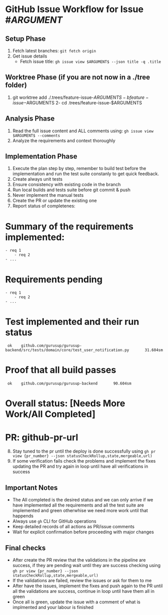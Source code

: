 # GitHub Issue Workflow for Issue #$ARGUMENT$

## Setup Phase

1. Fetch latest branches: `git fetch origin`
2. Get issue details
   - Fetch issue title: `gh issue view $ARGUMENT$ --json title -q .title`

## Worktree Phase (if you are not now in a ./tree folder)

1. git worktree add ./.trees/feature-issue-$ARGUMENTS -b feature-issue-$ARGUMENTS
   2- cd .trees/feature-issue-$ARGUMENTS

## Analysis Phase

1. Read the full issue content and ALL comments using: `gh issue view $ARGUMENT$ --comments`
2. Analyze the requirements and context thoroughly

## Implementation Phase

1. Execute the plan step by step, remember to build test before the implementation and run the test suite constanly to get quick feedback.
2. Create always unit tests
3. Ensure consistency with existing code in the branch
4. Run local builds and tests suite before git commit & push
5. Never implement the manual tests
6. Create the PR or update the existing one
7. Report status of completenes:

<results>

# Summary of the requirements implemented:

    - req 1
        - req 2
    - ...

# Requirements pending

    - req 1
        - req 2
    - ...

# Test implemented and their run status

     ok    github.com/gurusup/gurusup-backend/src/tests/domain/core/test_user_notification.py       31.604sm

# Proof that all build passes

     ok    github.com/gurusup/gurusup-backend       90.604sm

# Overall status: [Needs More Work/All Completed]

# PR: github-pr-url

</result>

8. Stay tuned to the pr until the deploy is done successfully using `gh pr view {pr_number} --json statusCheckRollup,state,mergeable,url)`
9. If some verification fails check the problems and implement the fixes updating the PR and try again in loop until have all verifications in success

## Important Notes

- The All completed is the desired status and we can only arrive if we have implemented all the requirements and all the test suite are implemented and green otherwhise we need more work until that happends
- Always use `gh` CLI for GitHub operations
- Keep detailed records of all actions as PR/issue comments
- Wait for explicit confirmation before proceeding with major changes

## Final checks

- After create the PR review that the validations in the pipeline are success, if they are pending wait until they are success checking using `gh pr view {pr_number} --json statusCheckRollup,state,mergeable,url)`
- If the validations are failed, review the issues or ask for them to me
- After have the issues, implement the fixes and push again to the PR until all the validations are success, continue in loop until have them all in green
- Once all is green, update the issue with a comment of what is implmented and your labour is finished
